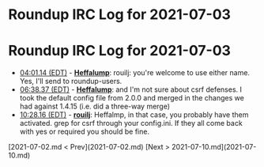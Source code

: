 # Roundup IRC Log for 2021-07-03 #
# Roundup IRC Log for 2021-07-03
* <a href="#04:01.14" id="04:01.14">04:01.14 (EDT)</a> - __[Heffalump](https://github.com/Heffalump)__: rouilj: you're welcome to use either name. Yes, I'll send to roundup-users.
* <a href="#06:38.37" id="06:38.37">06:38.37 (EDT)</a> - __[Heffalump](https://github.com/Heffalump)__: and I'm not sure about csrf defenses. I took the default config file from 2.0.0 and merged in the changes we had against 1.4.15 (i.e. did a three-way merge)
* <a href="#10:28.16" id="10:28.16">10:28.16 (EDT)</a> - __[rouilj](https://github.com/rouilj)__: Heffalmp, in that case, you probably have them activated. grep for csrf through your config.ini. If they all come back with yes or required you should be fine.

<div class="inpage-footer">
[2021-07-02.md < Prev](2021-07-02.md)
[Next > 2021-07-10.md](2021-07-10.md)
</div>
